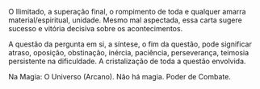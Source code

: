 O Ilimitado, a superação final, o rompimento de toda e qualquer amarra
material/espiritual, unidade. Mesmo mal aspectada, essa carta sugere sucesso e
vitória decisiva sobre os acontecimentos.

  

A questão da pergunta em si, a síntese, o fim da questão, pode significar
atraso, oposição, obstinação, inércia, paciência, perseverança, teimosia
persistente na dificuldade. A cristalização de toda a questão envolvida.

  

Na Magia: O Universo (Arcano). Não há magia. Poder de Combate.

